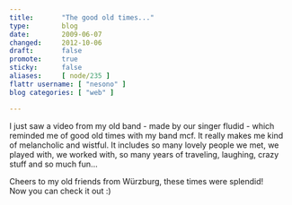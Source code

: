 ```yaml
---
title:       "The good old times..."
type:        blog
date:        2009-06-07
changed:     2012-10-06
draft:       false
promote:     true
sticky:      false
aliases:     [ node/235 ]
flattr username: [ "nesono" ]
blog categories: [ "web" ]

---
```


<!--more-->
<a href="http://www.youtube.com/v/Wu_c66LIPsM&amp;hl=de&amp;fs=0&amp;autoplay=1" title="mcf - the lovely kick" rel="shadowbox;width=425;height=344;player=swf"><img src="http://i4.ytimg.com/vi/Wu_c66LIPsM/default.jpg" class="image image-thumbnail" alt="" style="margin: 0pt 10pt; float: right;" /></a>

I just saw a video from my old band - made by our singer fludid - which reminded me of good old times with my band mcf. It really makes me kind of melancholic and wistful. It includes so many lovely people we met, we played with, we worked with, so many years of traveling, laughing, crazy stuff and so much fun...
<!--break-->

Cheers to my old friends from Würzburg, these times were splendid!   
Now you can check it out :)
